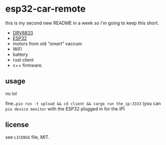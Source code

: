 # esp32-car-remote

this is my second new README in a week so i'm going to keep this short.

- [DRV8833](https://www.ti.com/lit/ds/symlink/drv8833.pdf)
- [ESP32](https://www.espressif.com/en/products/socs/esp32)
- motors from old _"smart"_ vaccum
- WiFi
- battery
- rust client
- c++ firmware.

## usage
no lol

fine..`pio run -t upload && cd client && cargo run the_ip:3333` (you can `pio device monitor` with the ESP32 plugged in for the IP)

## license

see `LICENSE` file, MIT.

